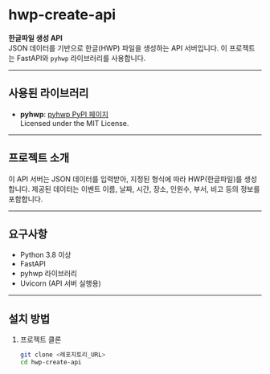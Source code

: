 # hwp-create-api

**한글파일 생성 API**  
JSON 데이터를 기반으로 한글(HWP) 파일을 생성하는 API 서버입니다. 이 프로젝트는 FastAPI와 `pyhwp` 라이브러리를 사용합니다.

---

## 사용된 라이브러리

- **pyhwp**: [pyhwp PyPI 페이지](https://pypi.org/project/pyhwp/)  
  Licensed under the MIT License.  

---

## 프로젝트 소개

이 API 서버는 JSON 데이터를 입력받아, 지정된 형식에 따라 HWP(한글파일)를 생성합니다. 제공된 데이터는 이벤트 이름, 날짜, 시간, 장소, 인원수, 부서, 비고 등의 정보를 포함합니다.

---

## 요구사항

- Python 3.8 이상
- FastAPI
- pyhwp 라이브러리
- Uvicorn (API 서버 실행용)

---

## 설치 방법

1. 프로젝트 클론
   ```bash
   git clone <레포지토리_URL>
   cd hwp-create-api
